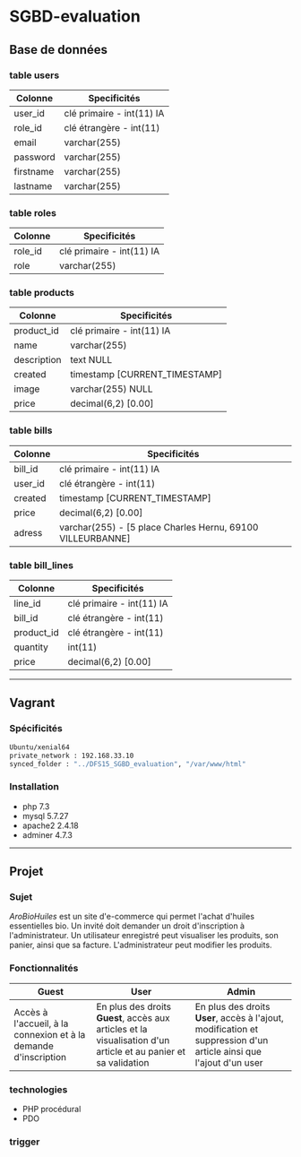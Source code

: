 # SGBD-evaluation


## Base de données

### table users
| Colonne | Specificités |
| ------- | ------------ |
| user_id | clé primaire - int(11) IA |
| role_id | clé étrangère - int(11) |
| email | varchar(255) |
| password | varchar(255) |
| firstname | varchar(255) |
| lastname | varchar(255) |

### table roles
| Colonne | Specificités |
| ------- | ------------ |
| role_id | clé primaire -  int(11) IA |
| role | varchar(255) |

### table products
| Colonne | Specificités |
| ------- | ------------ |
| product_id | clé primaire - int(11) IA |
| name | varchar(255) |
| description | text NULL |
| created | timestamp [CURRENT_TIMESTAMP] |
| image | varchar(255) NULL |
| price | decimal(6,2) [0.00] |

### table bills
| Colonne | Specificités |
| ------- | ------------ |
| bill_id | clé primaire - int(11) IA |
| user_id | clé étrangère - int(11) |
| created | timestamp [CURRENT_TIMESTAMP] |
| price | decimal(6,2) [0.00] |
| adress | varchar(255) - [5 place Charles Hernu, 69100 VILLEURBANNE]

### table bill_lines
| Colonne | Specificités |
| ------- | ------------ |
| line_id | clé primaire - int(11) IA |
| bill_id | clé étrangère - int(11) |
| product_id | clé étrangère - int(11) |
| quantity | int(11) |
| price | decimal(6,2) [0.00] |
----

## Vagrant

### Spécificités
```sh
Ubuntu/xenial64
private_network : 192.168.33.10
synced_folder : "../DFS15_SGBD_evaluation", "/var/www/html"
```

### Installation
- php 7.3
- mysql 5.7.27
- apache2 2.4.18
- adminer 4.7.3
----

## Projet

### Sujet
*AroBioHuiles* est un site d'e-commerce qui permet l'achat d'huiles essentielles bio.
Un invité doit demander un droit d'inscription à l'administrateur. Un utilisateur enregistré peut visualiser les produits, son panier, ainsi que sa facture. L'administrateur peut modifier les produits.

### Fonctionnalités
| Guest | User | Admin |
| ----- | ---- | ----- |
| Accès à l'accueil, à la connexion et à la demande d'inscription | En plus des droits **Guest**, accès aux articles et la visualisation d'un article et au panier et sa validation | En plus des droits **User**, accès à l'ajout, modification et suppression d'un article ainsi que l'ajout d'un user |


### technologies
- PHP procédural
- PDO

### trigger
```mysql

```